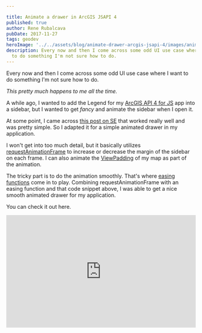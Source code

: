 ```yaml
---

title: Animate a drawer in ArcGIS JSAPI 4
published: true
author: Rene Rubalcava
pubDate: 2017-11-27
tags: geodev
heroImage: '../../assets/blog/animate-drawer-arcgis-jsapi-4/images/animated-drawer.gif'
description: Every now and then I come across some odd UI use case where I want
  to do something I'm not sure how to do.
---
```


Every now and then I come across some odd UI use case where I want to do
something I'm not sure how to do.

_This pretty much happens to me all the time._

A while ago, I wanted to add the Legend for my
[ArcGIS API 4 for JS](https://developers.arcgis.com/javascript/) app into a
sidebar, but I wanted to get _fancy_ and animate the sidebar when I open it.

At some point, I came across
[this post on SE](http://codereview.stackexchange.com/questions/106946/simple-animation-method-with-requestanimationframe-code-structure)
that worked really well and was pretty simple. So I adapted it for a simple
animated drawer in my application.

I won't get into too much detail, but it basically utilizes
[requestAnimationFrame](https://developer.mozilla.org/en-US/docs/Web/API/window/requestAnimationFrame)
to increase or decrease the margin of the sidebar on each frame. I can also
animate the
[ViewPadding](https://developers.arcgis.com/javascript/latest/sample-code/view-padding/)
of my map as part of the animation.

The tricky part is to do the animation smoothly. That's where
[easing functions](http://easings.net/) come in to play. Combining
requestAnimationFrame with an easing function and that code snippet above, I was
able to get a nice smooth animated drawer for my application.

You can check it out here.

<iframe height="300" style="width: 100%;" scrolling="no" title="Animate Drawer" src="https://codepen.io/odoe/embed/zPJKeE?height=300&theme-id=39013&default-tab=js,result" frameborder="no" loading="lazy" allowtransparency="true" allowfullscreen="true">
  See the Pen <a href='https://codepen.io/odoe/pen/zPJKeE'>Animate Drawer</a> by Rene Rubalcava
  (<a href='https://codepen.io/odoe'>@odoe</a>) on <a href='https://codepen.io'>CodePen</a>.
</iframe>
